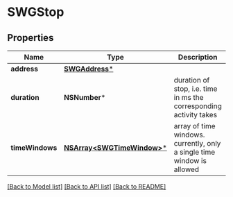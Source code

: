 # SWGStop

## Properties
Name | Type | Description | Notes
------------ | ------------- | ------------- | -------------
**address** | [**SWGAddress***](SWGAddress.md) |  | [optional] 
**duration** | **NSNumber*** | duration of stop, i.e. time in ms the corresponding activity takes | [optional] 
**timeWindows** | [**NSArray&lt;SWGTimeWindow&gt;***](SWGTimeWindow.md) | array of time windows. currently, only a single time window is allowed | [optional] 

[[Back to Model list]](../README.md#documentation-for-models) [[Back to API list]](../README.md#documentation-for-api-endpoints) [[Back to README]](../README.md)


